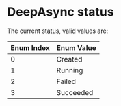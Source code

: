 # DeepAsync status

The current status, valid values are:

| Enum Index | Enum Value |
| :--- | :--- |
| 0 | Created |
| 1 | Running |
| 2 | Failed |
| 3 | Succeeded |




